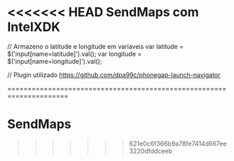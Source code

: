 <<<<<<< HEAD
SendMaps com IntelXDK
=====================================================================

// Armazeno o latitude e longitude em variaveis
var latitude  = $('input[name=latitude]').val(); 
var longitude = $('input[name=longitude]').val();

// Plugin utilizado
https://github.com/dpa99c/phonegap-launch-navigator

=====================================================================
# SendMaps
>>>>>>> 621e0c6f366b9a78fe7414d667ee3220dfddceeb
